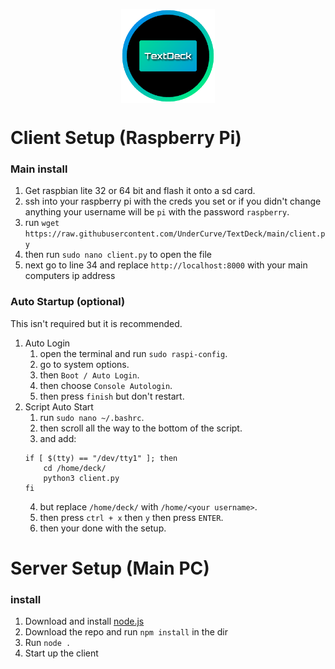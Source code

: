 <p align="center"><img src="https://raw.githubusercontent.com/UnderCurve/TextDeck/main/logo.png" height="150" align="center"></p>

 # Client Setup (Raspberry Pi)

### Main install
 1. Get raspbian lite 32 or 64 bit and flash it onto a sd card.
 2. ssh into your raspberry pi with the creds you set or if you didn't change anything your username will be `pi` with the password `raspberry`.
 3. run `wget https://raw.githubusercontent.com/UnderCurve/TextDeck/main/client.py`
 4. then run `sudo nano client.py` to open the file
 5. next go to line 34 and replace `http://localhost:8000` with your main computers ip address
### Auto Startup (optional)
This isn't required but it is recommended.
 1. Auto Login
	 1. open the terminal and run `sudo raspi-config`.
	 2. go to system options.
	 3. then `Boot / Auto Login`.
	 4. then choose `Console Autologin`.
	 5. then press `finish` but don't restart.
2. Script Auto Start
    1. run `sudo nano ~/.bashrc`.
    2. then scroll all the way to the bottom of the script.
    3. and add:
	```
	if [ $(tty) == "/dev/tty1" ]; then
	    cd /home/deck/
	    python3 client.py
	fi
    ```
    4. but replace `/home/deck/` with `/home/<your username>`.
    5. then press `ctrl + x` then `y` then press `ENTER`.
    6. then your done with the setup.
# Server Setup (Main PC)
### install
1. Download and install [node.js](https://nodejs.org)
2. Download the repo and run `npm install` in the dir
3. Run `node .`
4. Start up the client
